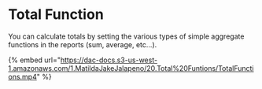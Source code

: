 # Total Function

You can calculate totals by setting the various types of simple aggregate functions in the reports \(sum, average, etc…\).

{% embed url="https://dac-docs.s3-us-west-1.amazonaws.com/1.MatildaJakeJalapeno/20.Total%20Funtions/TotalFunctions.mp4" %}



